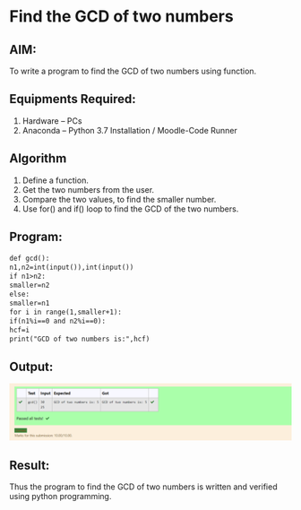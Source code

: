 # Find the GCD of two numbers

## AIM:
To write a program to find the GCD of two numbers using function.

## Equipments Required:
1. Hardware – PCs
2. Anaconda – Python 3.7 Installation / Moodle-Code Runner

## Algorithm
1. Define a function.
2. Get the two numbers from the user.
3. Compare the two values, to find the smaller number.
4. Use for() and if() loop to find the GCD of the two numbers.

## Program:
~~~
def gcd():
n1,n2=int(input()),int(input())
if n1>n2:
smaller=n2
else:
smaller=n1
for i in range(1,smaller+1):
if(n1%i==0 and n2%i==0):
hcf=i
print("GCD of two numbers is:",hcf)
~~~
## Output:
![gcd of two number](gc.png)


## Result:
Thus the program to find the GCD of two numbers is written and verified using python programming.
